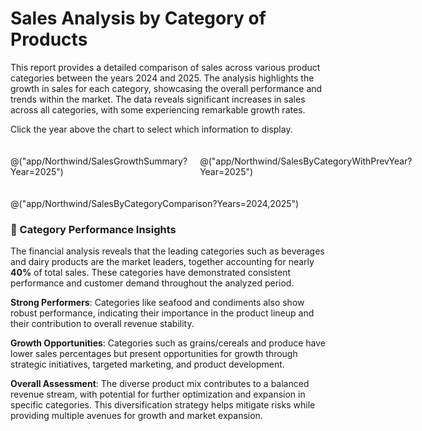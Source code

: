 ﻿---
Title: "Financial Report Comparing Sales by Category of Products in 2024 and 2025"
Abstract: "This document provides a comprehensive financial report comparing sales by category of products for the years 2024 and 2025. It highlights the growth in sales across various categories, showcasing overall performance and market trends. The financial analysis underscores the leading categories, such as beverages and dairy products, which together account for nearly 40% of total sales. It also identifies opportunities for growth in grains/cereals and produce through strategic initiatives."
Thumbnail: "images/SalesAnalysis.png"
Published: "2024-09-24"
Authors:
  - "Roland Bürgi"
Tags:
  - "Financial Report"
  - "Sales Analysis"
  - "2024"
  - "2025"
  - "Product Categories"
  - "Market Trends"
  - "Revenue Growth"
  - "Business Insights"
---

# Sales Analysis by Category of Products

This report provides a detailed comparison of sales across various product categories between the years 2024 and 2025. The analysis highlights the growth in sales for each category, showcasing the overall performance and trends within the market. The data reveals significant increases in sales across all categories, with some experiencing remarkable growth rates. 

Click the year above the chart to select which information to display.

<div style="display: flex; gap: 20px; margin: 20px 0;">
  <div style="flex: 1;">

@("app/Northwind/SalesGrowthSummary?Year=2025")

  </div>
  <div style="flex: 1;">

@("app/Northwind/SalesByCategoryWithPrevYear?Year=2025")

  </div>
</div>

@("app/Northwind/SalesByCategoryComparison?Years=2024,2025")

### 🎯 Category Performance Insights

The financial analysis reveals that the leading categories such as beverages and dairy products are the market leaders, together accounting for nearly **40%** of total sales. These categories have demonstrated consistent performance and customer demand throughout the analyzed period.

**Strong Performers**: Categories like seafood and condiments also show robust performance, indicating their importance in the product lineup and their contribution to overall revenue stability.

**Growth Opportunities**: Categories such as grains/cereals and produce have lower sales percentages but present opportunities for growth through strategic initiatives, targeted marketing, and product development.

**Overall Assessment**: The diverse product mix contributes to a balanced revenue stream, with potential for further optimization and expansion in specific categories. This diversification strategy helps mitigate risks while providing multiple avenues for growth and market expansion.
